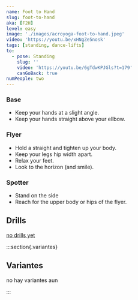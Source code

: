 ```yaml
---
name: Foot to Hand
slug: foot-to-hand
aka: [F2H]
level: easy
image: './images/acroyoga-foot-to-hand.jpeg'
video: 'https://youtu.be/xHNgZe5nosk'
tags: [standing, dance-lifts]
to:
  - pose: Standing
    slug: ''
    video: 'https://youtu.be/6gTdwKPJGls?t=179'
    canGoBack: true
numPeople: two
---
```


### Base 

- Keep your hands at a slight angle.
- Keep your hands straight above your ellbow.

### Flyer 

- Hold a straight and tighten up your body.
- Keep your legs hip width apart.
- Relax your feet.
- Look to the horizon (and smile).

### Spotter 

- Stand on the side
- Reach for the upper body or hips of the flyer.

## Drills

[no drills yet]()

:::section{.variantes}

## Variantes

no hay variantes aun

<!-- - ![a](/)
  _To do_ -->

:::
